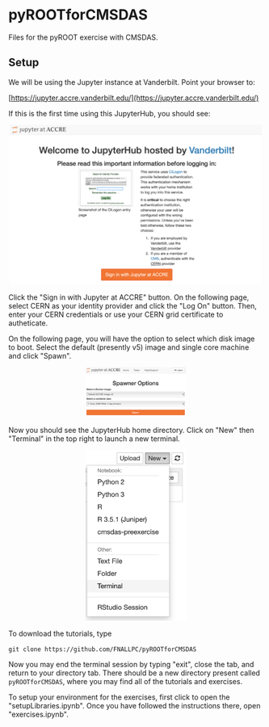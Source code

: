 # pyROOTforCMSDAS
Files for the pyROOT exercise with CMSDAS.

## Setup

We will be using the Jupyter instance at Vanderbilt. Point your browser to:

[https://jupyter.accre.vanderbilt.edu/](https://jupyter.accre.vanderbilt.edu/)

If this is the first time using this JupyterHub, you should see:

<p align="center">
  <img src="vanderbilt.png" width="500"/>
</p>

Click the "Sign in with Jupyter at ACCRE" button. On the following page, select CERN as your identity provider and click the "Log On" button. Then, enter your CERN credentials or use your CERN grid certificate to autheticate.

On the following page, you will have the option to select which disk image to boot.  Select the default (presently v5) image and single core machine and click "Spawn".

<p align="center">
  <img src="spawn_options.png" width="200"/>
</p>

Now you should see the JupyterHub home directory. Click on "New" then "Terminal" in the top right to launch a new terminal.

<p align="center">
  <img src="new_terminal.png" width="200"/>
</p>

To download the tutorials, type

```
git clone https://github.com/FNALLPC/pyROOTforCMSDAS
```

Now you may end the terminal session by typing "exit", close the tab, and return to your directory tab.  There should be a new directory present called `pyROOTforCMSDAS`, where you may find all of the tutorials and exercises.

To setup your environment for the exercises, first click to open the "setupLibraries.ipynb".  Once you have followed the instructions there, open "exercises.ipynb".